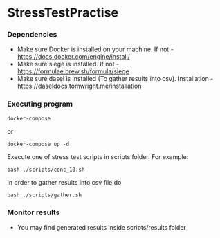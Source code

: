 # StressTestPractise

### Dependencies

* Make sure Docker is installed on your machine. If not - https://docs.docker.com/engine/install/
* Make sure siege is installed. If not - https://formulae.brew.sh/formula/siege
* Make sure dasel is installed (To gather results into csv). Installation - https://daseldocs.tomwright.me/installation

### Executing program

```
docker-compose
```
or
```
docker-compose up -d
```

Execute one of stress test scripts in scripts folder.
For example:
```
bash ./scripts/conc_10.sh
```
In order to gather results into csv file do
```
bash ./scripts/gather.sh
```

### Monitor results
* You may find generated results inside scripts/results folder
